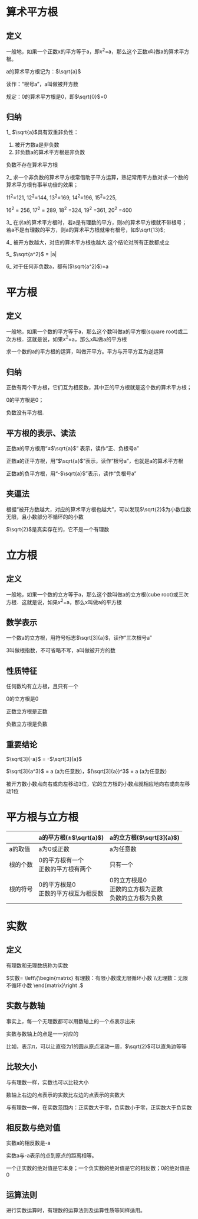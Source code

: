 # 算术平方根
## 定义
一般地，如果一个正数x的平方等于a，即$x^2$=a，那么这个正数x叫做a的算术平方根。 

a的算术平方根记为：$\sqrt{a}$ 

读作：“根号a”，a叫做被开方数

规定：0的算术平方根是0，即$\sqrt{0}$=0
    
## 归纳
1_ $\sqrt{a}$具有双重非负性：

1. 被开方数a是非负数
2. 非负数a的算术平方根是非负数

负数不存在算术平方根

2_ 求一个非负数的算术平方根常借助于平方运算，熟记常用平方数对求一个数的算术平方根有事半功倍的效果； 

$11^2$=121, $12^2$=144, $13^2$=169, $14^2$=196, $15^2$=225, 

$16^2$ = 256, $17^2$ = 289, $18^2$ =324, $19^2$ =361, $20^2$ =400

3_ 在求a的算术平方根时，若a是有理数的平方，则a的算术平方根就不带根号；若a不是有理数的平方，则a的算术平方根就带有根号，如$\sqrt{13}$;

4_ 被开方数越大，对应的算术平方根也越大.这个结论对所有正数都成立

5_ $\sqrt{a^2}$ = |a|

6_ 对于任何非负数a，都有($\sqrt{a^2}$)=a

# 平方根
## 定义
一般地，如果一个数的平方等于a，那么这个数叫做a的平方根(square root)或二次方根．这就是说，如果$x^2$=a，那么x叫做a的平方根

求一个数的a的平方根的运算，叫做开平方。平方与开平方互为逆运算

## 归纳
正数有两个平方根，它们互为相反数，其中正的平方根就是这个数的算术平方根； 

0的平方根是0； 

负数没有平方根.

## 平方根的表示、读法
正数a的平方根用“&plusmn;$\sqrt{a}$” 表示，读作“正、负根号a” 

正数a的正平方根，用“$\sqrt{a}$”表示，读作“根号a”，也就是a的算术平方根

正数a的负平方根，用“-$\sqrt{a}$”表示，读作“负根号a”

## 夹逼法
根据“被开方数越大，对应的算术平方根也越大”，可以发现$\sqrt{2}$为小数位数无限，且小数部分不循环的的小数

$\sqrt{2}$是真实存在的，它不是一个有理数

# 立方根
## 定义
一般地，如果一个数的立方等于a，那么这个数叫做a的立方根(cube root)或三次方根．这就是说，如果$x^2$=a，那么x叫做a的平方根

## 数学表示
一个数a的立方根，用符号标志$\sqrt[3]{a}$，读作“三次根号a”

3叫做根指数，不可省略不写，a叫做被开方的数

## 性质特征
任何数均有立方根，且只有一个 

0的立方根是0 

正数立方根是正数 

负数立方根是负数

## 重要结论
$\sqrt[3]{-a}$ = -$\sqrt[3]{a}$

$\sqrt[3]{a^3}$ = a (a为任意数)，$(\sqrt[3]{a})^3$ = a (a为任意数)

被开方数小数点向右或向左移动3位，它的立方根的小数点就相应地向右或向左移动1位

# 平方根与立方根
|        | a的平方根(&plusmn;$\sqrt{a}$)  | a的立方根($\sqrt[3]{a}$)
|  ----  | ----  | ----  |
| a的取值  | a为0或正数 | a为任意数 |
| 根的个数  | 0的平方根有一个<br/>正数的平方根有两个 | 只有一个 |
| 根的符号  | 0的平方根是0<br/>正数的平方根互为相反数 | 0的立方根是0<br/>正数的立方根为正数<br/>负数的立方根为负数 |

# 实数
## 定义
有理数和无理数统称为实数

$实数=
    \left\{\begin{matrix}
        有理数：有限小数或无限循环小数
        \\无理数：无限不循环小数
    \end{matrix}\right
.$

## 实数与数轴
事实上，每一个无理数都可以用数轴上的一个点表示出来

实数与数轴上的点是一一对应的

比如，表示π，可以让直径为1的圆从原点滚动一周，$\sqrt{2}$可以直角边等等

## 比较大小
与有理数一样，实数也可以比较大小

数轴上右边的点表示的实数比左边的点表示的实数大

与有理数一样，在实数范围内：正实数大于零，负实数小于零，正实数大于负实数 

## 相反数与绝对值 
实数a的相反数是-a

实数a与-a表示的点到原点的距离相等。

一个正实数的绝对值是它本身；一个负实数的绝对值是它的相反数；0的绝对值是0

## 运算法则
进行实数运算时，有理数的运算法则及运算性质等同样适用。

